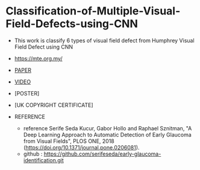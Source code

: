 # Classification-of-Multiple-Visual-Field-Defects-using-CNN
- This work is classify 6 types of visual field defect from Humphrey Visual Field Defect using CNN  
- https://mte.org.my/

- [PAPER](https://iopscience.iop.org/article/10.1088/1742-6596/1755/1/012041/meta)
- [VIDEO](https://youtu.be/jRHmQ9ru004)
- [POSTER]
- [UK COPYRIGHT CERTIFICATE]

- REFERENCE
  - reference Serife Seda Kucur, Gabor Hollo and Raphael Sznitman, "A Deep Learning Approach to Automatic Detection of Early Glaucoma from Visual Fields", PLOS ONE, 2018 (https://doi.org/10.1371/journal.pone.0206081). 
  - github : https://github.com/serifeseda/early-glaucoma-identification.git
